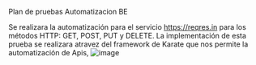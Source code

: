 Plan de pruebas Automatizacion BE

Se realizara la automatización para el servicio  https://reqres.in para los  métodos HTTP: GET, POST, PUT y DELETE. La implementación de esta prueba se realizara atravez del framework de Karate que nos permite la automatización de Apis,
![image](https://github.com/Yerizk/backend_karate/assets/74333441/6797a96e-93b6-40eb-9a9a-e43f72505346)
